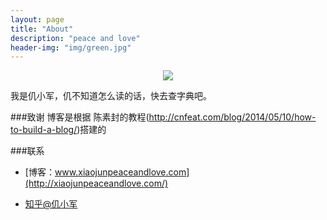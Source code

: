 ```yaml
---
layout: page
title: "About"
description: "peace and love"
header-img: "img/green.jpg"
---
```



<center>
    <p><img src="http://7xlfkx.com1.z0.glb.clouddn.com/white2.jpg" align="center"></p>
</center>

我是仉小军，仉不知道怎么读的话，快去查字典吧。


###致谢
博客是根据 陈素封的教程(http://cnfeat.com/blog/2014/05/10/how-to-build-a-blog/)搭建的



###联系

- [博客：www.xiaojunpeaceandlove.com](http://xiaojunpeaceandlove.com/)

- [知乎@仉小军](https://www.zhihu.com/people/zhang-xiao-jun-68)








